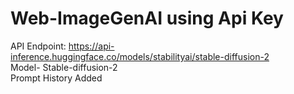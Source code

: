 # Web-ImageGenAI using Api Key
API Endpoint: https://api-inference.huggingface.co/models/stabilityai/stable-diffusion-2 <br>
Model- Stable-diffusion-2 <br>
Prompt History Added <br>
